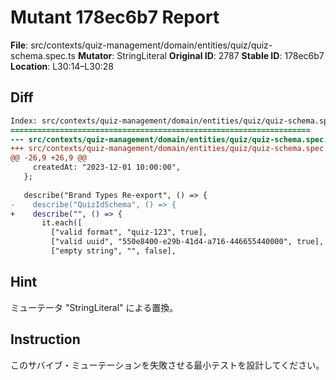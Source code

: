 # Mutant 178ec6b7 Report

**File**: src/contexts/quiz-management/domain/entities/quiz/quiz-schema.spec.ts
**Mutator**: StringLiteral
**Original ID**: 2787
**Stable ID**: 178ec6b7
**Location**: L30:14–L30:28

## Diff

```diff
Index: src/contexts/quiz-management/domain/entities/quiz/quiz-schema.spec.ts
===================================================================
--- src/contexts/quiz-management/domain/entities/quiz/quiz-schema.spec.ts	original
+++ src/contexts/quiz-management/domain/entities/quiz/quiz-schema.spec.ts	mutated #2787
@@ -26,9 +26,9 @@
     createdAt: "2023-12-01 10:00:00",
   };
 
   describe("Brand Types Re-export", () => {
-    describe("QuizIdSchema", () => {
+    describe("", () => {
       it.each([
         ["valid format", "quiz-123", true],
         ["valid uuid", "550e8400-e29b-41d4-a716-446655440000", true],
         ["empty string", "", false],
```

## Hint

ミューテータ "StringLiteral" による置換。

## Instruction

このサバイブ・ミューテーションを失敗させる最小テストを設計してください。
